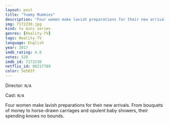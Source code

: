 ```yaml
---
layout: post
title: "Yummy Mummies"
description: "Four women make lavish preparations for their new arrivals. From bouquets of money to horse-drawn carriages and opulent baby showers, their spending knows no bounds..."
img: 7172230.jpg
kind: tv mini series
genres: [Reality-TV]
tags: Reality-TV 
language: English
year: 2017
imdb_rating: 4.0
votes: 528
imdb_id: 7172230
netflix_id: 80217769
color: 5e503f
---
```

Director: `N/A`  

Cast: `N/A` 

Four women make lavish preparations for their new arrivals. From bouquets of money to horse-drawn carriages and opulent baby showers, their spending knows no bounds.